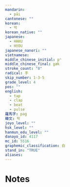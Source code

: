 ```yaml
---
mandarin:
  - pāi
cantonese: ""
korean:
  - 박
korean_native: ""
japanese:
  - HAKU
  - HYOU
japanese_nanori: ""
vietnamese:
middle_chinese_initial: pʰ
middle_chinese_final: ɣæk
stroke_count: "8"
radical: 手
skip_number: 1-3-5
grade_level: 4
pos: ""
english:
  - tap
  - clap
  - beat
  - pulse
羅馬字: pag
韓文: 팍
joyo_level: ""
hsk_level: ""
hanmun_edu_level: ""
danayo_id: 4117
mc_id: 5516
graphemic_classification: 白
stand_in: "TRUE"
aliases:
---
```


# Notes
